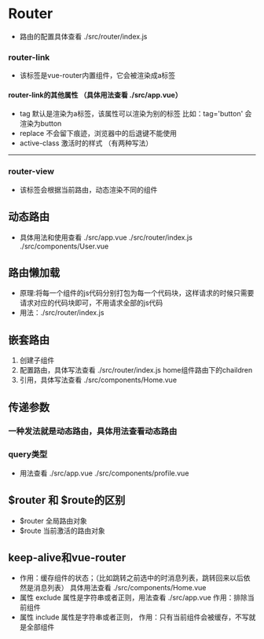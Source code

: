 # Router
* 路由的配置具体查看  ./src/router/index.js
### router-link 
* 该标签是vue-router内置组件，它会被渲染成a标签
#### router-link的其他属性 （具体用法查看 ./src/app.vue）
+ tag  默认是渲染为a标签，该属性可以渲染为别的标签  比如：tag='button' 会渲染为button
+ replace 不会留下痕迹，浏览器中的后退键不能使用
+ active-class 激活时的样式  （有两种写法）

---
### router-view
* 该标签会根据当前路由，动态渲染不同的组件

## 动态路由
* 具体用法和使用查看   ./src/app.vue  ./src/router/index.js  ./src/components/User.vue

## 路由懒加载
* 原理:将每一个组件的js代码分别打包为每一个代码块，这样请求的时候只需要请求对应的代码块即可，不用请求全部的js代码
* 用法：./src/router/index.js

## 嵌套路由
1. 创建子组件
2. 配置路由，具体写法查看 ./src/router/index.js  home组件路由下的chaildren
3. 引用，具体写法查看  ./src/components/Home.vue

## 传递参数
### 一种发法就是动态路由，具体用法查看动态路由
###  query类型
* 用法查看 ./src/app.vue   ./src/components/profile.vue

## $router 和 $route的区别
* $router 全局路由对象
* $route 当前激活的路由对象

## keep-alive和vue-router 
* 作用：缓存组件的状态；（比如跳转之前选中的时消息列表，跳转回来以后依然是消息列表）     具体用法查看  ./src/components/Home.vue   
* 属性  exclude  属性是字符串或者正则，用法查看  ./src/app.vue   作用：排除当前组件  
* 属性  include  属性是字符串或者正则，   作用：只有当前组件会被缓存，不写就是全部组件  

